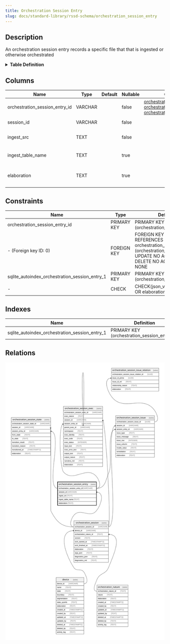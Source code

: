 ```yaml
---
title: Orchestration Session Entry
slug: docs/standard-library/rssd-schema/orchestration_session_entry
---
```


## Description

An orchestration session entry records a specific file that that is ingested or
otherwise orchestrated

<details>
<summary><strong>Table Definition</strong></summary>

```sql
CREATE TABLE "orchestration_session_entry" (
    "orchestration_session_entry_id" VARCHAR PRIMARY KEY NOT NULL,
    "session_id" VARCHAR NOT NULL,
    "ingest_src" TEXT NOT NULL,
    "ingest_table_name" TEXT,
    "elaboration" TEXT CHECK(json_valid(elaboration) OR elaboration IS NULL),
    FOREIGN KEY("session_id") REFERENCES "orchestration_session"("orchestration_session_id")
)
```

</details>

## Columns

| Name                           | Type    | Default | Nullable | Children                                                                                                                                                                                                                                                                                                              | Parents                                                                                     | Comment                                                                       |
| ------------------------------ | ------- | ------- | -------- | --------------------------------------------------------------------------------------------------------------------------------------------------------------------------------------------------------------------------------------------------------------------------------------------------------------------- | ------------------------------------------------------------------------------------------- | ----------------------------------------------------------------------------- |
| orchestration_session_entry_id | VARCHAR |         | false    | [orchestration_session_state](/docs/standard-library/rssd-schema/orchestration_session_state) [orchestration_session_exec](/docs/standard-library/rssd-schema/orchestration_session_exec) [orchestration_session_issue](/docs/standard-library/rssd-schema/orchestration_session_issue) |                                                                                             | orchestration_session_entry primary key and internal label (UUID)             |
| session_id                     | VARCHAR |         | false    |                                                                                                                                                                                                                                                                                                                       | [orchestration_session](/docs/standard-library/rssd-schema/orchestration_session) | orchestration_session row this entry describes                                |
| ingest_src                     | TEXT    |         | false    |                                                                                                                                                                                                                                                                                                                       |                                                                                             | The name of the file or URI of the source of the ingestion                    |
| ingest_table_name              | TEXT    |         | true     |                                                                                                                                                                                                                                                                                                                       |                                                                                             | If the ingestion was done into a temp or actual table, this is the table name |
| elaboration                    | TEXT    |         | true     |                                                                                                                                                                                                                                                                                                                       |                                                                                             | JSON governance data (description, documentation, usage, etc. in JSON)        |

## Constraints

| Name                                           | Type        | Definition                                                                                                                              |
| ---------------------------------------------- | ----------- | --------------------------------------------------------------------------------------------------------------------------------------- |
| orchestration_session_entry_id                 | PRIMARY KEY | PRIMARY KEY (orchestration_session_entry_id)                                                                                            |
| - (Foreign key ID: 0)                          | FOREIGN KEY | FOREIGN KEY (session_id) REFERENCES orchestration_session (orchestration_session_id) ON UPDATE NO ACTION ON DELETE NO ACTION MATCH NONE |
| sqlite_autoindex_orchestration_session_entry_1 | PRIMARY KEY | PRIMARY KEY (orchestration_session_entry_id)                                                                                            |
| -                                              | CHECK       | CHECK(json_valid(elaboration) OR elaboration IS NULL)                                                                                   |

## Indexes

| Name                                           | Definition                                   |
| ---------------------------------------------- | -------------------------------------------- |
| sqlite_autoindex_orchestration_session_entry_1 | PRIMARY KEY (orchestration_session_entry_id) |

## Relations

![er](../../../../assets/images/content/docs/standard-library/rssd-schema/orchestration_session_entry.svg)
